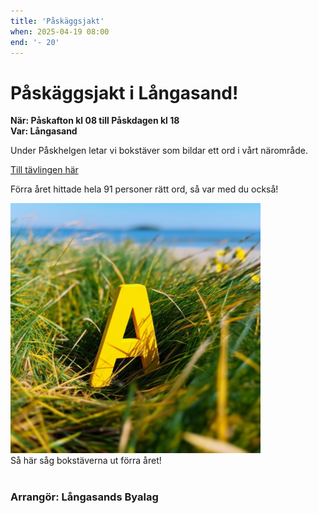 ```yaml
---
title: 'Påskäggsjakt'
when: 2025-04-19 08:00
end: '- 20'
---
```

# Påskäggsjakt i Långasand!

<strong>När: Påskafton kl 08 till Påskdagen kl 18</strong><br>
<strong>Var: Långasand</strong>

Under Påskhelgen letar vi bokstäver som bildar ett ord i vårt närområde.

[Till tävlingen här](https://www.soligalangasand.se/easter-hunt/)

Förra året hittade hela 91 personer rätt ord, så var med du också! 

<div class="full-width center">
    <img width="400" src="/assets/images/a_yellow_colored_plastic_letter_A_hidden_in_the_grass.png"/>
</div>
<div class="center">
    <span>Så här såg bokstäverna ut förra året!</span>
</div>

<br>

### Arrangör: Långasands Byalag
